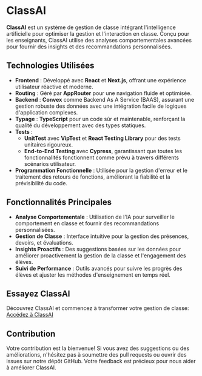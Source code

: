 # ClassAI

**ClassAI** est un système de gestion de classe intégrant l'intelligence artificielle pour optimiser la gestion et l'interaction en classe. Conçu pour les enseignants, ClassAI utilise des analyses comportementales avancées pour fournir des insights et des recommandations personnalisées.

## Technologies Utilisées

- **Frontend** : Développé avec **React** et **Next.js**, offrant une expérience utilisateur réactive et moderne.
- **Routing** : Géré par **AppRouter** pour une navigation fluide et optimisée.
- **Backend** : **Convex** comme Backend As A Service (BAAS), assurant une gestion robuste des données avec une intégration facile de logiques d'application complexes.
- **Typage** : **TypeScript** pour un code sûr et maintenable, renforçant la qualité du développement avec des types statiques.
- **Tests** :
  - **UnitTest** avec **VipTest** et **React Testing Library** pour des tests unitaires rigoureux.
  - **End-to-End Testing** avec **Cypress**, garantissant que toutes les fonctionnalités fonctionnent comme prévu à travers différents scénarios utilisateur.
- **Programmation Fonctionnelle** : Utilisée pour la gestion d'erreur et le traitement des retours de fonctions, améliorant la fiabilité et la prévisibilité du code.

## Fonctionnalités Principales

- **Analyse Comportementale** : Utilisation de l'IA pour surveiller le comportement en classe et fournir des recommandations personnalisées.
- **Gestion de Classe** : Interface intuitive pour la gestion des présences, devoirs, et évaluations.
- **Insights Proactifs** : Des suggestions basées sur les données pour améliorer proactivement la gestion de la classe et l'engagement des élèves.
- **Suivi de Performance** : Outils avancés pour suivre les progrès des élèves et ajuster les méthodes d'enseignement en temps réel.

## Essayez ClassAI

Découvrez ClassAI et commencez à transformer votre gestion de classe:
[Accédez à ClassAI](https://classroom.jason-suarez.com/)

## Contribution

Votre contribution est la bienvenue! Si vous avez des suggestions ou des améliorations, n'hésitez pas à soumettre des pull requests ou ouvrir des issues sur notre dépôt GitHub. Votre feedback est précieux pour nous aider à améliorer ClassAI.
